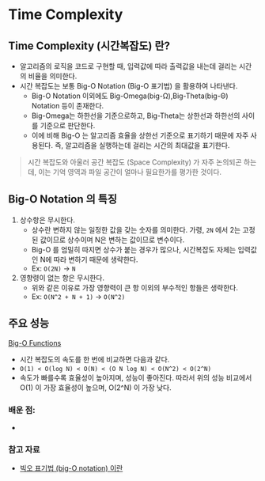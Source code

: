 # Time Complexity

## Time Complexity (시간복잡도) 란?
- 알고리즘의 로직을 코드로 구현할 때, 입력값에 따라 출력값을 내는데 걸리는 시간의 비율을 의미한다. 
- 시간 복잡도는 보통 Big-O Notation (Big-O 표기법) 을 활용하여 나타낸다. 
	- Big-O Notation 이외에도 Big-Omega(big-Ω),Big-Theta(big-Θ) Notation 등이 존재한다.
	- Big-Omega는 하한선을 기준으로하고, Big-Theta는 상한선과 하한선의 사이를 기준으로 판단한다.
	- 이에 비해 Big-O 는 알고리즘 효율을 상한선 기준으로 표기하기 때문에 자주 사용된다. 즉, 알고리즘을 실행하는데 걸리는 시간의 최대값을 표기한다. 
> 시간 복잡도와 아울러 공간 복잡도 (Space Complexity) 가 자주 논의되곤 하는데, 이는 기억 영역과 파일 공간이 얼마나 필요한가를 평가한 것이다. 

## Big-O Notation 의 특징
1. 상수항은 무시한다.
	- 상수란 변하지 않는 일정한 값을 갖는 숫자를 의미한다. 가령, `2N` 에서 2는 고정된 값이므로 상수이며 N은 변하는 값이므로 변수이다. 
	- Big-O 를 엄밀히 따지면 상수가 붙는 경우가 많으나, 시간복잡도 자체는 입력값인 N에 따라 변하기 때문에 생략한다. 
	- Ex: `O(2N)` -> `N`
2. 영향령이 없는 항은 무시한다. 
	- 위와 같은 이유로 가장 영향력이 큰 항 이외의 부수적인 항들은 생략한다.
	- Ex: `O(N^2 + N + 1)` -> `O(N^2)`

## 주요 성능
[Big-O Functions](https://t1.daumcdn.net/cfile/tistory/99EF1E395C7EB4B601)
- 시간 복잡도의 속도를 한 번에 비교하면 다음과 같다. 
- `O(1) < O(log N) < O(N) < (O N log N) < O(N^2) < O(2^N)`
- 속도가 빠를수록 효율성이 높아지며, 성능이 좋아진다. 따라서 위의 성능 비교에서 O(1) 이 가장 효율성이 높으며, O(2^N) 이 가장 낮다.

### 배운 점:
- 

### 참고 자료
- [빅오 표기법 (big-O notation) 이란](https://noahlogs.tistory.com/27)
